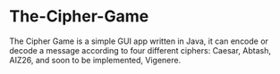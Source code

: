 # The-Cipher-Game

The Cipher Game is a simple GUI app written in Java, it can encode or decode a message according to four different ciphers: Caesar, Abtash, AIZ26, and soon to be implemented, Vigenere.

